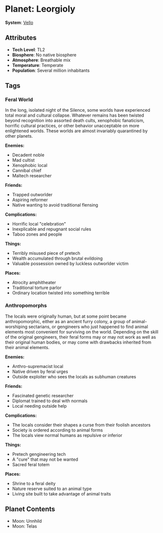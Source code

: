 # Planet: Leorgioly

**System**: [Vello](../systems/Vello.md)

## Attributes
- **Tech Level**: TL2
- **Biosphere**: No native biosphere
- **Atmosphere**: Breathable mix
- **Temperature**: Temperate
- **Population**: Several million inhabitants

## Tags

### Feral World

In the long, isolated night of the Silence, some worlds have experienced total moral and cultural collapse. Whatever remains has been twisted beyond recognition into assorted death cults, xenophobic fanaticism, horrific cultural practices, or other behavior unacceptable on more enlightened worlds. These worlds are almost invariably quarantined by other planets.

**Enemies:**
- Decadent noble
- Mad cultist
- Xenophobic local
- Cannibal chief
- Maltech researcher

**Friends:**
- Trapped outworlder
- Aspiring reformer
- Native wanting to avoid traditional flensing

**Complications:**
- Horrific local "celebration"
- Inexplicable and repugnant social rules
- Taboo zones and people

**Things:**
- Terribly misused piece of pretech
- Wealth accumulated through brutal evildoing
- Valuable possession owned by luckless outworlder victim

**Places:**
- Atrocity amphitheater
- Traditional torture parlor
- Ordinary location twisted into something terrible

### Anthropomorphs

The locals were originally human, but at some point became anthropomorphic, either as an ancient furry colony, a group of animal-worshiping sectarians, or gengineers who just happened to find animal elements most convenient for surviving on the world. Depending on the skill of the original gengineers, their feral forms may or may not work as well as their original human bodies, or may come with drawbacks inherited from their animal elements.

**Enemies:**
- Anthro-supremacist local
- Native driven by feral urges
- Outside exploiter who sees the locals as subhuman creatures

**Friends:**
- Fascinated genetic researcher
- Diplomat trained to deal with normals
- Local needing outside help

**Complications:**
- The locals consider their shapes a curse from their foolish ancestors
- Society is ordered according to animal forms
- The locals view normal humans as repulsive or inferior

**Things:**
- Pretech gengineering tech
- A "cure" that may not be wanted
- Sacred feral totem

**Places:**
- Shrine to a feral deity
- Nature reserve suited to an animal type
- Living site built to take advantage of animal traits
## Planet Contents
- Moon: Unnhild
- Moon: Telas

